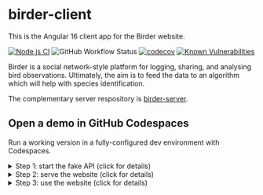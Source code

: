 # birder-client

This is the Angular 16 client app for the Birder website. 

<!-- [![TypeScript](https://img.shields.io/badge/%3C%2F%3E-TypeScript-%230074c1.svg)](https://www.typescriptlang.org/) -->

[![Node.js CI](https://github.com/andrew-stuart-cross/birder-client/actions/workflows/node.js.yml/badge.svg)](https://github.com/andrew-stuart-cross/birder-client/actions/workflows/node.js.yml)
![GitHub Workflow Status](https://img.shields.io/github/actions/workflow/status/andrew-stuart-cross/birder-client/node.js.yml)
[![codecov](https://codecov.io/gh/andrew-stuart-cross/birder-client/branch/master/graph/badge.svg?token=LIA3YIDXX2)](https://codecov.io/gh/andrew-stuart-cross/birder-client)
[![Known Vulnerabilities](https://snyk.io/test/github/andrew-stuart-cross/birder-client/badge.svg)](https://snyk.io/test/github/andrew-stuart-cross/birder-client)

<!-- ![Snyk Vulnerabilities for GitHub Repo](https://img.shields.io/snyk/vulnerabilities/github/andrew-stuart-cross/birder-client) -->

Birder is a social network-style platform for logging, sharing, and analysing bird observations. Ultimately, the aim is to feed the data to an algorithm which will help with species identification.

The complementary server respository is [birder-server](https://github.com/andrew-stuart-cross/birder-server).

## Open a demo in GitHub Codespaces

Run a working version in a fully-configured dev environment with Codespaces.

<details>
  <summary>Step 1:  start the fake API (click for details)</summary>
  
  #### Start the fake server
  A fake <a href="https://github.com/andrew-stuart-cross/birder-server">birder-server</a> REST API is provided using a <a href="https://dotnetnorth.org.uk/](https://github.com/typicode/json-server">json-server</a> implementation.  Start the fake server in the terminal with `npm run api`.  It will start on http://localhost:3000.  It will respond with fake data to enable users to sample the website.

  ##### npm command
  ```
  npm run api
  ```
  ##### Screenshot
  ![step-1-screenshot](https://user-images.githubusercontent.com/35421339/234880826-88feca4a-2cd4-496e-af76-c0a07624c2c1.png)
</details>

<details>
  <summary>Step 2:  serve the website (click for details)</summary>
  
  #### Serve the website
  After starting data server, open a second terminal window and type `npm start` to serve the website.  Then access the website in the browser on `http://localhost:4200`.

  #### Some Code
  ```
  npm start
  ```
  ##### Screenshot
  ![step-2-screenshot](https://user-images.githubusercontent.com/35421339/234881927-80ef689b-c5ac-4a27-971e-98d4274b9942.png)
</details>


<details>
  <summary>Step 3: use the website (click for details)</summary>
  
  #### Explore the website
  The website will open at the login screen.  Type a fake email address (e.g. 'a@b.com') and a fake password and click the 'Login' button.  The website will open the main home screen for logged in users, which is the 'observations feed'. 
  
  ##### Screenshot
![step-3-screenshot](https://user-images.githubusercontent.com/35421339/234882088-40209c0c-8c49-4d89-9074-2ac4cb19f92b.png)
</details>
